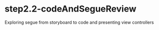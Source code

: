 # step2.2-codeAndSegueReview
Exploring segue from storyboard to code and presenting view controllers
